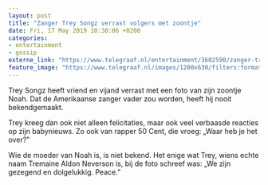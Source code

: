 ```yaml
---
layout: post
title: "Zanger Trey Songz verrast volgers met zoontje"
date: Fri, 17 May 2019 10:38:06 +0200
categories: 
- entertainment 
- gossip 
externe_link: "https://www.telegraaf.nl/entertainment/3602590/zanger-trey-songz-verrast-volgers-met-zoontje"
feature_image: "https://www.telegraaf.nl/images/1200x630/filters:format(jpeg):quality(80)/cdn-kiosk-api.telegraaf.nl/17ec3f0c-787f-11e9-8488-0218eaf05005.jpg"
---
```


<p class="intro">Trey Songz heeft vriend en vijand verrast met een foto van zijn zoontje Noah. Dat de Amerikaanse zanger vader zou worden, heeft hij nooit bekendgemaakt.</p> <p>Trey kreeg dan ook niet alleen felicitaties, maar ook veel verbaasde reacties op zijn babynieuws. Zo ook van rapper 50 Cent, die vroeg: „Waar heb je het over?”</p><p>Wie de moeder van Noah is, is niet bekend. Het enige wat Trey, wiens echte naam Tremaine Aldon Neverson is, bij de foto schreef was: „We zijn gezegend en dolgelukkig. Peace.”</p>
